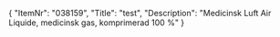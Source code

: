 {
  "ItemNr": "038159",
  "Title": "test",
  "Description": "Medicinsk Luft Air Liquide, medicinsk gas, komprimerad 100 %"
}